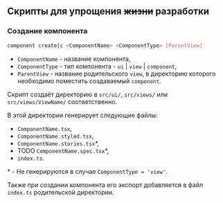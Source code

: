 ## Скрипты для упрощения ~~жизни~~ разработки

### Создание компонента

```bash
component create|c <ComponentName> <ComponentType> [ParentView]
```

- `ComponentName` - название компонента,
- `ComponentType` - тип компонента - `ui` | `view` | `component`,
- `ParentView` - название родительского `view`, в директорию которого необходимо поместить создаваемый `component`.

Скрипт создаёт директорию в `src/ui/`, `src/views/` или `src/views/ViewName/` соответственно.

В этой директории генерирует следующие файлы:

- `ComponentName.tsx`,
- `ComponentName.styled.tsx`,
- `ComponentName.stories.tsx`\*,
- TODO `ComponentName.spec.tsx`\*,
- `index.ts`.

\* - Не генерируются в случае `ComponentType = 'view'`.

Также при создании компонента его экспорт добавляется в файл `index.ts` родительской директории.
